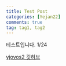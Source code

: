 ```yaml
---
title: Test Post
categories: [Yejan22]
comments: true
tag: tag1, tag2
---
```


테스트입니다. 1/24

[yjovos2 깃허브][yjovos2-gh]


[yjovos2-gh]:		https://github.com/yjovos2/
